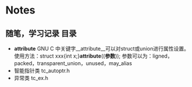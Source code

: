# Notes
随笔，学习记录
目录
-------------
* __attribute__
GNU C 中关键字__attribute__可以对struct或union进行属性设置。使用方法：struct xxx{int x;}__attribute__((__参数__));
参数可以为：ligned，packed，transparent_union，unused，may_alias
* 智能指针类 tc_autoptr.h
* 异常类 tc_ex.h
